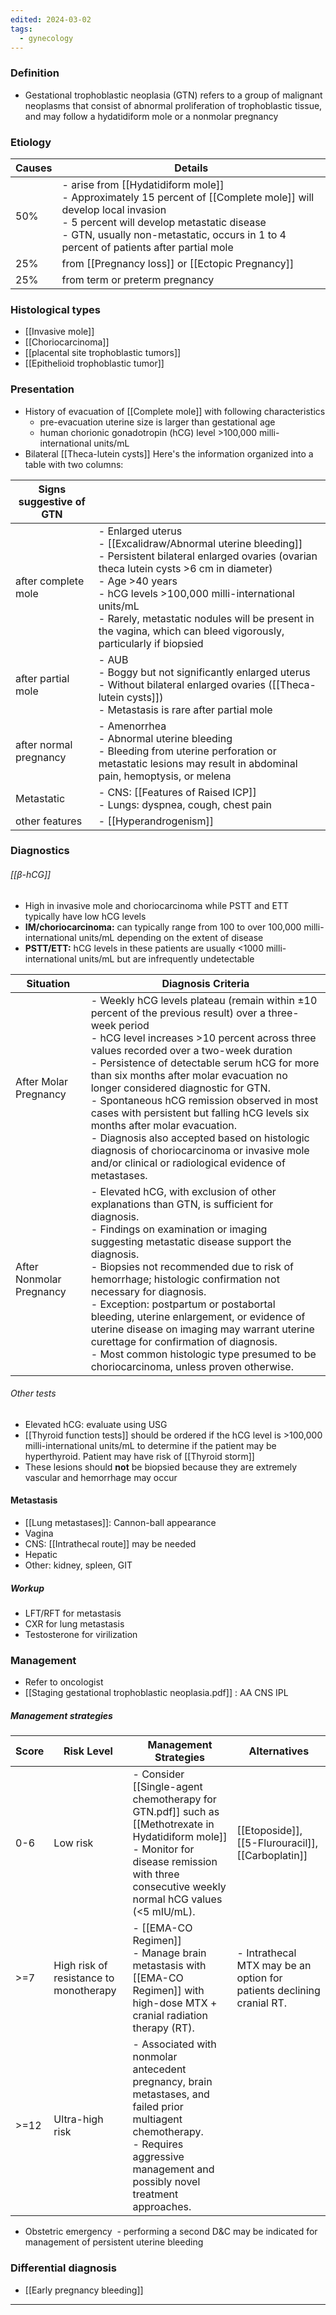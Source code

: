 ```yaml
---
edited: 2024-03-02
tags:
  - gynecology
---
```

### Definition
- Gestational trophoblastic neoplasia (GTN) refers to a group of malignant neoplasms that consist of abnormal proliferation of trophoblastic tissue, and may follow a hydatidiform mole or a nonmolar pregnancy
### Etiology

| Causes | Details                                                                                                                                                                                                                                                      |
| ------ | ------------------------------------------------------------------------------------------------------------------------------------------------------------------------------------------------------------------------------------------------------------ |
| 50%    | - arise from [[Hydatidiform mole]] <br>- Approximately 15 percent of [[Complete mole]] will develop local invasion<br>- 5 percent will develop metastatic disease <br>- GTN, usually non-metastatic, occurs in 1 to 4 percent of patients after partial mole |
| 25%    | from [[Pregnancy loss]] or [[Ectopic Pregnancy]]                                                                                                                                                                                                             |
| 25%    | from term or preterm pregnancy                                                                                                                                                                                                                               |

### Histological types
- [[Invasive mole]]
- [[Choriocarcinoma]]
- [[placental site trophoblastic tumors]]
- [[Epithelioid trophoblastic tumor]] 

### Presentation
- History of evacuation of [[Complete mole]] with following characteristics
	- pre-evacuation uterine size is larger than gestational age
	- human chorionic gonadotropin (hCG) level >100,000 milli-international units/mL
- Bilateral [[Theca-lutein cysts]] 
Here's the information organized into a table with two columns:

| Signs suggestive of GTN |                                                                                                                                                                                                                                                                                                                                                       |
| ----------------------- | ----------------------------------------------------------------------------------------------------------------------------------------------------------------------------------------------------------------------------------------------------------------------------------------------------------------------------------------------------- |
| after complete mole     | - Enlarged uterus <br> - [[Excalidraw/Abnormal uterine bleeding]] <br> - Persistent bilateral enlarged ovaries (ovarian theca lutein cysts >6 cm in diameter) <br> - Age >40 years <br> - hCG levels >100,000 milli-international units/mL <br> - Rarely, metastatic nodules will be present in the vagina, which can bleed vigorously, particularly if biopsied |
| after partial mole      | - AUB <br> - Boggy but not significantly enlarged uterus <br> - Without bilateral enlarged ovaries ([[Theca-lutein cysts]]) <br> - Metastasis is rare after partial mole                                                                                                                                                                              |
| after normal pregnancy  | - Amenorrhea <br>- Abnormal uterine bleeding <br>- Bleeding from uterine perforation or metastatic lesions may result in abdominal pain, hemoptysis, or melena                                                                                                                                                                                        |
| Metastatic              | - CNS: [[Features of Raised ICP]] <br> - Lungs: dyspnea, cough, chest pain                                                                                                                                                                                                                                                                            |
| other features          | - [[Hyperandrogenism]]                                                                                                                                                                                                                                                                                                                                |

### Diagnostics
###### [[β-hCG]]
- High in invasive mole and choriocarcinoma while PSTT and ETT typically have low hCG levels
- **IM/choriocarcinoma:** can typically range from 100 to over 100,000 milli-international units/mL depending on the extent of disease
- **PSTT/ETT:** hCG levels in these patients are usually <1000 milli-international units/mL but are infrequently undetectable

| Situation                | Diagnosis Criteria                                                                                                                                                                                                                                                                                                                                                                                                                                                                                                                                                                                                              |
| ------------------------ | ------------------------------------------------------------------------------------------------------------------------------------------------------------------------------------------------------------------------------------------------------------------------------------------------------------------------------------------------------------------------------------------------------------------------------------------------------------------------------------------------------------------------------------------------------------------------------------------------------------------------------- |
| After Molar Pregnancy    | - Weekly hCG levels plateau (remain within ±10 percent of the previous result) over a three-week period <br>- hCG level increases >10 percent across three values recorded over a two-week duration <br>- Persistence of detectable serum hCG for more than six months after molar evacuation no longer considered diagnostic for GTN. <br>- Spontaneous hCG remission observed in most cases with persistent but falling hCG levels six months after molar evacuation. <br>- Diagnosis also accepted based on histologic diagnosis of choriocarcinoma or invasive mole and/or clinical or radiological evidence of metastases. |
| After Nonmolar Pregnancy | - Elevated hCG, with exclusion of other explanations than GTN, is sufficient for diagnosis. <br>- Findings on examination or imaging suggesting metastatic disease support the diagnosis. <br>- Biopsies not recommended due to risk of hemorrhage; histologic confirmation not necessary for diagnosis. <br>- Exception: postpartum or postabortal bleeding, uterine enlargement, or evidence of uterine disease on imaging may warrant uterine curettage for confirmation of diagnosis. <br>- Most common histologic type presumed to be choriocarcinoma, unless proven otherwise.                                            |

###### Other tests
- Elevated hCG: evaluate using USG
- [[Thyroid function tests]] should be ordered if the hCG level is >100,000 milli-international units/mL to determine if the patient may be hyperthyroid. Patient may have risk of [[Thyroid storm]] 
- These lesions should **not** be biopsied because they are extremely vascular and hemorrhage may occur
#### Metastasis
- [[Lung metastases]]: Cannon-ball appearance 
- Vagina
- CNS: [[Intrathecal route]] may be needed
- Hepatic
- Other: kidney, spleen, GIT

##### Workup
- LFT/RFT for metastasis
- CXR for lung metastasis
- Testosterone for virilization
### Management
- Refer to oncologist
- [[Staging gestational trophoblastic neoplasia.pdf]] : AA CNS IPL 
##### Management strategies

| Score | Risk Level                             | Management Strategies                                                                                                                                                                                | Alternatives                                                          |
| ----- | -------------------------------------- | ---------------------------------------------------------------------------------------------------------------------------------------------------------------------------------------------------- | --------------------------------------------------------------------- |
| 0-6   | Low risk                               | - Consider [[Single-agent chemotherapy for GTN.pdf]] such as [[Methotrexate in Hydatidiform mole]] <br> - Monitor for disease remission with three consecutive weekly normal hCG values (<5 mIU/mL). | [[Etoposide]], [[5-Flurouracil]], [[Carboplatin]]                     |
| >=7   | High risk of resistance to monotherapy | - [[EMA-CO Regimen]] <br> - Manage brain metastasis with [[EMA-CO Regimen]] with high-dose MTX + cranial radiation therapy (RT).                                                                     | - Intrathecal MTX may be an option for patients declining cranial RT. |
| >=12  | Ultra-high risk                        | - Associated with nonmolar antecedent pregnancy, brain metastases, and failed prior multiagent chemotherapy. <br> - Requires aggressive management and possibly novel treatment approaches.          |                                                                       |
- Obstetric emergency 
 - performing a second D&C may be indicated for management of persistent uterine bleeding
### Differential diagnosis
- [[Early pregnancy bleeding]] 
---
